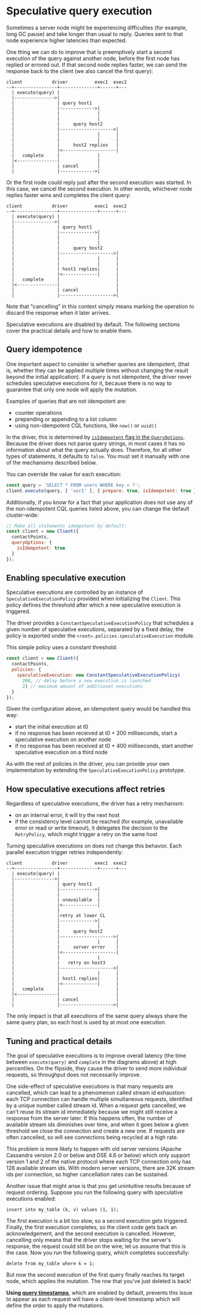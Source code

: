 # Speculative query execution

Sometimes a server node might be experiencing difficulties (for example, long GC pause) and take longer than
usual to reply. Queries sent to that node experience higher latencies than expected.

One thing we can do to improve that is preemptively start a second execution of the query against another node, 
before the first node has replied or errored out. If that second node replies faster, we can send the response back 
to the client (we also cancel the first query):

```
client           driver          exec1  exec2
--+----------------+--------------+------+---
  | execute(query) |
  |--------------->|
  |                | query host1
  |                |------------->|
  |                |              |
  |                |              |
  |                |     query host2
  |                |-------------------->|
  |                |              |      |
  |                |              |      |
  |                |     host2 replies   |
  |                |<--------------------|
  |   complete     |              |
  |<---------------|              |
  |                | cancel       |
  |                |------------->|
```

Or the first node could reply just after the second execution was started. In this case, we cancel the second execution.
In other words, whichever node replies faster wins and completes the client query:

```
client           driver          exec1  exec2
--+----------------+--------------+------+---
  | execute(query) |
  |--------------->|
  |                | query host1
  |                |------------->|
  |                |              |
  |                |              |
  |                |     query host2
  |                |-------------------->|
  |                |              |      |
  |                |              |      |
  |                | host1 replies|      |
  |                |<-------------|      |
  |   complete     |                     |
  |<---------------|                     |
  |                | cancel              |
  |                |-------------------->|
```

Note that "cancelling" in this context simply means marking the operation to discard the response when it later arrives.

Speculative executions are disabled by default. The following sections cover the practical details and how to
enable them.

## Query idempotence

One important aspect to consider is whether queries are idempotent, (that is, whether they can be applied multiple
times without changing the result beyond the initial application). If a query is not idempotent, the driver never
schedules speculative executions for it, because there is no way to guarantee that only one node will apply the
mutation.

Examples of queries that are not idempotent are:

- counter operations
- prepending or appending to a list column
- using non-idempotent CQL functions, like `now()` or `uuid()`

In the driver, this is determined by [`isIdempotent` flag in the `QueryOptions`](/api/type.QueryOptions/). Because the driver 
does not parse query strings, in most cases it has no information about what the query actually does. Therefore, for
 all other types of statements, it defaults to `false`. You must set it manually with one of the mechanisms described
  below.

You can override the value for each execution:

```js
const query = 'SELECT * FROM users WHERE key = ?';
client.execute(query, [ 'usr1' ], { prepare: true, isIdempotent: true }); 

```

Additionally, if you know for a fact that your application does not use any of the non-idempotent CQL queries listed 
above, you can change the default cluster-wide:

```js
// Make all statements idempotent by default:
const client = new Client({
  contactPoints,
  queryOptions: { 
    isIdempotent: true
  }
});
```

## Enabling speculative execution 

Speculative executions are controlled by an instance of `SpeculativeExecutionPolicy` provided when initializing the
`Client`. This policy defines the threshold after which a new speculative execution is triggered.

The driver provides a `ConstantSpeculativeExecutionPolicy` that schedules a given number of speculative executions,
separated by a fixed delay, the policy is exported under the `<root>.policies.speculativeExecution` module.

This simple policy uses a constant threshold:

```js
const client = new Client({
  contactPoints,
  policies: {
    speculativeExecution: new ConstantSpeculativeExecutionPolicy(
      200, // delay before a new execution is launched
      2) // maximum amount of additional executions
  }
});
```

Given the configuration above, an idempotent query would be handled this way:

- start the initial execution at t0
- if no response has been received at t0 + 200 milliseconds, start a speculative execution on another node
- if no response has been received at t0 + 400 milliseconds, start another speculative execution on a third node

As with the rest of policies in the driver, you can provide your own implementation by extending the 
`SpeculativeExecutionPolicy` prototype.

## How speculative executions affect retries

Regardless of speculative executions, the driver has a retry mechanism:

- on an internal error, it will try the next host
- if the consistency level cannot be reached (for example, unavailable error or read or write timeout), it delegates
the decision to the `RetryPolicy`, which might trigger a retry on the same host

Turning speculative executions on does not change this behavior. Each parallel execution trigger retries independently:

```
client           driver          exec1  exec2
--+----------------+--------------+------+---
  | execute(query) |
  |--------------->|
  |                | query host1
  |                |------------->|
  |                |              |
  |                | unavailable  |
  |                |<-------------|
  |                |
  |                |retry at lower CL
  |                |------------->|
  |                |              |
  |                |     query host2
  |                |-------------------->|
  |                |              |      |
  |                |     server error    |
  |                |<--------------------|
  |                |              |
  |                |   retry on host3
  |                |-------------------->|
  |                |              |      |
  |                | host1 replies|      |
  |                |<-------------|      |
  |   complete     |                     |
  |<---------------|                     |
  |                | cancel              |
  |                |-------------------->|
```

The only impact is that all executions of the same query always share the same query plan, so each host is used by at
most one execution.

## Tuning and practical details
 
The goal of speculative executions is to improve overall latency (the time between `execute(query)` and `complete` in
the diagrams above) at high percentiles. On the flipside, they cause the driver to send more individual requests, so
throughput does not necessarily improve.

One side-effect of speculative executions is that many requests are cancelled, which can lead to a phenomenon called
stream id exhaustion: each TCP connection can handle multiple simultaneous requests, identified by a unique
number called stream id. When a request gets cancelled, we can't reuse its stream id immediately because we might
still receive a response from the server later. If this happens often, the number of available stream ids diminishes
over time, and when it goes below a given threshold we close the connection and create a new one. If requests are often
cancelled, so will see connections being recycled at a high rate.

This problem is more likely to happen with old server versions (Apache Cassandra version 2.0 or below and DSE 4.6 or 
below) which only support version 1 and 2 of the  native protocol where each TCP connection only has 128 available
stream ids. With modern server versions, there are 32K stream ids per connection, so higher cancellation rates can be 
sustained.

Another issue that might arise is that you get unintuitive results because of request ordering. Suppose you run the
following query with speculative executions enabled:

```
insert into my_table (k, v) values (1, 1);
```

The first execution is a bit too slow, so a second execution gets triggered. Finally, the first execution completes,
so the client code gets back an acknowledgement, and the second execution is cancelled. However, cancelling only means
that the driver stops waiting for the server's response, the request could still be on the wire; let us assume that
this is the case. Now you run the following query, which completes successfully:

```
delete from my_table where k = 1;
```

But now the second execution of the first query finally reaches its target node, which applies the mutation. The row
that you've just deleted is back!

**Using [query timestamps](../query-timestamps)**, which are enabled by default, prevents
this issue to appear as each request will have a client-level timestamp which will define the order to apply the 
mutations.
